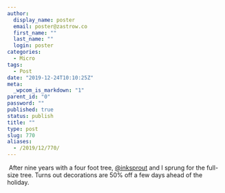 ```yaml
---
author:
  display_name: poster
  email: poster@zastrow.co
  first_name: ""
  last_name: ""
  login: poster
categories:
  - Micro
tags:
  - Post
date: "2019-12-24T10:10:25Z"
meta:
  _wpcom_is_markdown: "1"
parent_id: "0"
password: ""
published: true
status: publish
title: ""
type: post
slug: 770
aliases:
  - /2019/12/770/
---
```

<p><img src="/assets/2019/12/75576712_2880328468685452_8910009448352965387_n.jpg?_nc_ht=scontent.cdninstagram.com&amp;_nc_ohc=3FAw83RjUtgAX9xMwbC&amp;oh=0fb3c5b8e928ff34ae32741d7e21947e&amp;oe=5E9BE896" alt="" /> After nine years with a four foot tree, <a href="https://micro.blog/inksprout">@inksprout</a> and I sprung for the full-size tree. Turns out decorations are 50% off a few days ahead of the holiday.</p>
